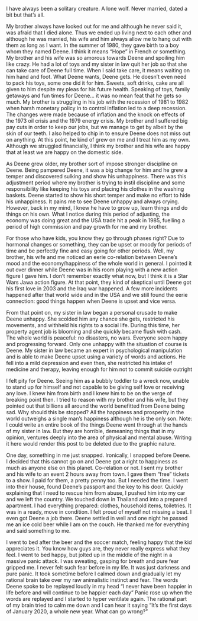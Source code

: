 I have always been a solitary creature. A lone wolf. Never married, dated a bit but that’s all. 

My brother always have looked out for me and although he never said it, was afraid that I died alone. Thus we ended up living next to each other and although he was married, his wife and him always allow me to hang out with them as long as I want.
In the summer of 1980, they gave birth to a boy whom they named Deene. I think it means “Hope” in French or something. My brother and his wife was so amorous towards Deene and spoiling him like crazy. He had a lot of toys and my sister in law quit her job so that she can take care of Deene full time. When I said take care, it means waiting on him hand and foot. What Deene wants, Deene gets. He doesn’t even need to pack his toys, some one did it for him. Sweets, soft drinks, cake are all given to him despite my pleas for his future health. 
Speaking of toys, family getaways and fun times for Deene… it was no mean feat that he gets so much. My brother is struggling in his job with the recession of 1981 to 1982 when harsh monetary policy in to control inflation led to a deep recession. The changes were made because of inflation and the knock on effects of the 1973 oil crisis and the 1979 energy crisis. My brother and I suffered big pay cuts in order to keep our jobs, but we manage to get by albeit by the skin of our teeth. I also helped to chip in to ensure Deene does not miss out on anything. At this point, he kind of grew on me and I treat him as my own. Although we struggled financially, I think my brother and his wife are happy that at least we are happy on the domestic side.

As Deene grew older, my brother sort of impose stronger discipline on Deene. Being pampered Deene, it was a big change for him and he grew a temper and discovered sulking and show his unhappiness. There was this adjustment period where my brother is trying to instil discipline and some responsibility like keeping his toys and placing his clothes in the washing baskets.
Deene started to show his short temper and make no effort to hide his unhappiness. It pains me to see Deene unhappy and always crying. However, back in my mind, I knew he have to grow up, learn things and do things on his own.
What I notice during this period of adjusting, the economy was doing great and the USA trade hit a peak in 1985, fuelling a period of high commission and pay growth for me and my brother. 

For those who have kids, you know they go through phases right? Due to hormonal changes or something, they can be upset or moody for periods of time and be perfectly fine and easy going for other periods. Well, my brother, his wife and me noticed an eerie co-relation between Deene’s mood and the economy/happiness of the whole world in general. I pointed it out over dinner while Deene was in his room playing with a new action figure I gave him. I don’t remember exactly what now, but I think it is a Star Wars Jawa action figure. At that point, they kind of skeptical until Deene got his first love in 2003 and the Iraq war happened.
A few more incidents happened after that world wide and in the USA and we still found the eerie connection: good things happen when Deene is upset and vice versa. 

From that point on, my sister in law began a personal crusade to make Deene unhappy. She scolded him any chance she gets, restricted his movements, and withheld his rights to a social life. 
During this time, her property agent job is blooming and she quickly became flush with cash. The whole world is peaceful: no disasters, no wars. Everyone seem happy and progressing forward. Only one unhappy with the situation of course is Deene.
My sister in law became an expert in psychological manipulation and is able to make Deene upset using a variety of words and actions. He fell into a mild depression and even then, she restricted his intake of medicine and therapy, leaving enough for him not to commit suicide outright

I felt pity for Deene. Seeing him as a bubbly toddler to a wreck now, unable to stand up for himself and not capable to be giving self love or receiving any love. I knew him from birth and I knew him to be on the verge of breaking point then. I tried to reason with my brother and his wife, but they pointed out that billions all around the world benefitted from Deene being sad. Why should this be stopped? All the happiness and prosperity in the world outweighs a single man’s happiness although he is the only son.
Note: I could write an entire book of the things Deene went through at the hands of my sister in law. But they are horrible, demeaning things that in my opinion, ventures deeply into the area of physical and mental abuse. Writing it here would render this post to be deleted due to the graphic nature.

One day, something in me just snapped. Ironically, I snapped before Deene. I decided that this cannot go on and Deene got a right to happiness as much as anyone else on this planet. Co-relation or not. I sent my brother and his wife to an event 2 hours away from town. I gave them “free” tickets to a show. I paid for them, a pretty penny too. But I needed the time. I went into their house, found Deene’s passport and the key to his door. Quickly explaining that I need to rescue him from abuse, I pushed him into my car and we left the country.
We touched down in Thailand and into a prepared apartment. I had everything prepared: clothes, household items, toiletries. It was in a ready, move in condition. I felt proud of myself not missing a beat. I even got Deene a job there.
Deene settled in well and one night he passed me an ice cold beer while I am on the couch. He thanked me for everything and said something to me.

I went to bed after the beer and the soccer match, feeling happy that the kid appreciates it. You know how guys are, they never really express what they feel.
I went to bed happy, but jolted up in the middle of the night in a massive panic attack.
I was sweating, gasping for breath and pure fear gripped me. I never felt such fear before in my life. It was just darkness and pure panic.
It took sometime before I calmed down and gradually let my rational brain take over my raw animalistic instinct and fear. 
The words Deene spoke to be replayed loudly in my head “I never have been happier in life before and will continue to be happier each day”
Panic rose up when the words are replayed and I started to hyper ventilate again.
The rational part of my brain tried to calm me down and I can hear it saying “It’s the first days of January 2020, a whole new year. What can go wrong?”